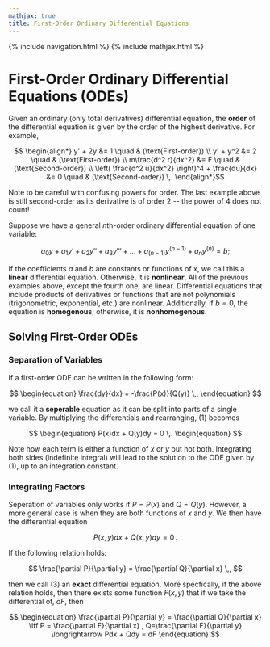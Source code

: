 ```yaml
---
mathjax: true
title: First-Order Ordinary Differential Equations
---
```

{% include navigation.html %}
{% include mathjax.html %}

# First-Order Ordinary Differential Equations (ODEs)

Given an ordinary (only total derivatives) differential equation, the **order** of the differential equation is given by the order of the highest derivative. For example,

$$ \begin{align*} y' + 2y &= 1 \quad & (\text{First-order}) \\
y' + y^2 &= 2 \quad & (\text{First-order}) \\
m\frac{d^2 r}{dx^2} &= F \quad & (\text{Second-order}) \\
\left( \frac{d^2 u}{dx^2} \right)^4 + \frac{du}{dx} &= 0 \quad & (\text{Second-order}) \,. \end{align*}$$

Note to be careful with confusing powers for order. The last example above is still second-order as its derivative is of order 2 -- the power of 4 does not count! 

Suppose we have a general $n$th-order ordinary differential equation of one variable:

$$ a_0 y + a_1 y' + a_2 y'' + a_3 y''' + \dots + a_{(n-1)}y^{(n-1)} + a_{n}y^{(n)} = b; $$

If the coefficients $a$ and $b$ are constants or functions of x, we call this a **linear** differential equation. Otherwise, it is **nonlinear**. All of the previous examples above, except the fourth one, are linear. Differential equations that include products of derivatives or functions that are not polynomials (trigonometric, exponential, etc.) are nonlinear. Additionally, if $b=0$, the equation is **homogenous**; otherwise, it is **nonhomogenous**.

## Solving First-Order ODEs

### Separation of Variables

If a first-order ODE can be written in the following form:

$$ \begin{equation} \frac{dy}{dx} = -\frac{P(x)}{Q(y)} \,, \end{equation}  $$

we call it a **seperable** equation as it can be split into parts of a single variable. By multiplying the differentials and rearranging, (1) becomes

$$ \begin{equation} P(x)dx + Q(y)dy = 0 \,.  \begin{equation} $$

Note how each term is either a function of $x$ or $y$ but not both. Integrating both sides (indefinite integral) will lead to the solution to the ODE given by (1), up to an integration constant.

### Integrating Factors

Seperation of variables only works if $P=P(x)$ and $Q=Q(y)$. However, a more general case is when they are both functions of $x$ and $y$. We then have the differential equation

$$ \begin{equation} P(x,y)dx + Q(x,y)dy = 0 \,. \end{equation} $$

If the following relation holds:

$$ \frac{\partial P}{\partial y} = \frac{\partial Q}{\partial x} \,, $$

then we call (3) an **exact** differential equation. More specfically, if the above relation holds, then there exists some function $F(x,y)$ that if we take the differential of, $dF$, then

$$ \begin{equation} \frac{\partial P}{\partial y} = \frac{\partial Q}{\partial x} \iff P = \frac{\partial F}{\partial x} , Q=\frac{\partial F}{\partial y} \longrightarrow Pdx + Qdy = dF  \end{equation} $$

